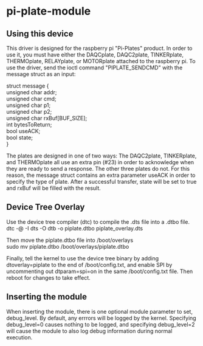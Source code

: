 # pi-plate-module

Using this device
-----------------

This driver is designed for the raspberry pi
"Pi-Plates" product. In order to use it, you
must have either the DAQCplate, DAQC2plate,
TINKERplate, THERMOplate, RELAYplate, or
MOTORplate attached to the raspberry pi.
To use the driver, send the ioctl command
"PIPLATE_SENDCMD" with the message struct as
an input:

struct message {  
	unsigned char addr;  
	unsigned char cmd;  
	unsigned char p1;  
	unsigned char p2;  
	unsigned char rxBuf[BUF_SIZE];  
	int bytesToReturn;  
	bool useACK;  
	bool state;  
}  

The plates are designed in one of
two ways: The DAQC2plate, TINKERplate, and
THERMOplate all use an extra pin (#23) in
order to acknowledge when they are ready to
send a response. The other three plates do
not. For this reason, the message struct
contains an extra parameter useACK in order
to specify the type of plate.
After a successful transfer, state will be set
to true and rxBuf will be filled with the
result.

Device Tree Overlay
-------------------

Use the device tree compiler (dtc) to compile the .dts file into a .dtbo file.  
dtc -@ -I dts -O dtb -o piplate.dtbo piplate_overlay.dts  

Then move the piplate.dtbo file into /boot/overlays  
sudo mv piplate.dtbo /boot/overlays/piplate.dtbo  

Finally, tell the kernel to use the device tree binary by adding dtoverlay=piplate to the end of /boot/config.txt,
and enable SPI by uncommenting out dtparam=spi=on in the same /boot/config.txt file. Then reboot for changes to
take effect.

Inserting the module
--------------------

When inserting the module, there is one optional module parameter to set, debug_level.
By default, any errrors will be logged by the kernel. Specifying debug_level=0 causes
nothing to be logged, and specifying debug_level=2 will cause the module to also log
debug information during normal execution.
